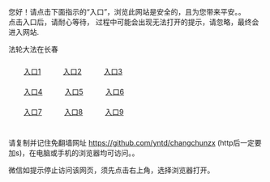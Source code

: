 您好！请点击下面指示的“入口”，浏览此网站是安全的，且为您带来平安。。 <br/>
点击入口后，请耐心等待， 过程中可能会出现无法打开的提示，请忽略，最终会进入网站. </br>

法轮大法在长春<br/>
<div style="padding:10px"><a style="margin:20px" target="_blank" href="https://d302w5m44gct3g.cloudfront.net/2Qpsp?hygvxsao" id="ccLink1" rel="nofollow">入口1</a> <a target="_blank" style="margin:20px" href="https://d28vpuk67rx9ek.cloudfront.net/2Qpsp?jcnadsvg" id="ccLink2" rel="nofollow">入口2</a> <a style="margin:20px" target="_blank" href="https://d1p9cfv4g6bdyr.cloudfront.net/2Qpsp?keqanmy" id="ccLink3" rel="nofollow">入口3</a></div>

<div style="padding:10px" ><a style="margin:20px" target="_blank" href="https://d302w5m44gct3g.cloudfront.net/2Qpsp?hygvxsao" id="ccLink4" rel="nofollow">入口4</a> <a style="margin:20px" href="https://d28vpuk67rx9ek.cloudfront.net/2Qpsp?jcnadsvg" target="_blank" id="ccLink5" rel="nofollow">入口5</a> <a style="margin:20px" href="https://d1p9cfv4g6bdyr.cloudfront.net/2Qpsp?keqanmy" target="_blank" id="ccLink6" rel="nofollow">入口6</a></div>

<div style="padding:10px"><a style="margin:20px" target="_blank" href="https://d302w5m44gct3g.cloudfront.net/2Qpsp?hygvxsao" id="ccLink7" rel="nofollow">入口7</a> <a style="margin:20px" href="https://d28vpuk67rx9ek.cloudfront.net/2Qpsp?jcnadsvg" target="_blank" id="ccLink8" rel="nofollow">入口8</a> <a style="margin:20px" target="_blank" href="https://d1p9cfv4g6bdyr.cloudfront.net/2Qpsp?keqanmy" id="ccLink9" rel="nofollow">入口9</a></div>

<br/>



请复制并记住免翻墙网址 https://github.com/yntd/changchunzx (http后一定要加s)，在电脑或手机的浏览器均可访问。。<br/>

微信如提示停止访问该网页，须先点击右上角，选择浏览器打开。
